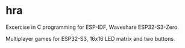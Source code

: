 # hra

Excercise in C programming for ESP-IDF, Waveshare ESP32-S3-Zero.

Multiplayer games for ESP32-S3, 16x16 LED matrix and two buttons.


